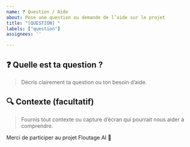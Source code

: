 ```yaml
---
name: ❓ Question / Aide
about: Pose une question ou demande de l’aide sur le projet
title: "[QUESTION] "
labels: ["question"]
assignees: ''

---
```


## ❓ Quelle est ta question ?

> Décris clairement ta question ou ton besoin d’aide.

## 🔍 Contexte (facultatif)

> Fournis tout contexte ou capture d’écran qui pourrait nous aider à comprendre.

Merci de participer au projet Floutage AI 🙌

